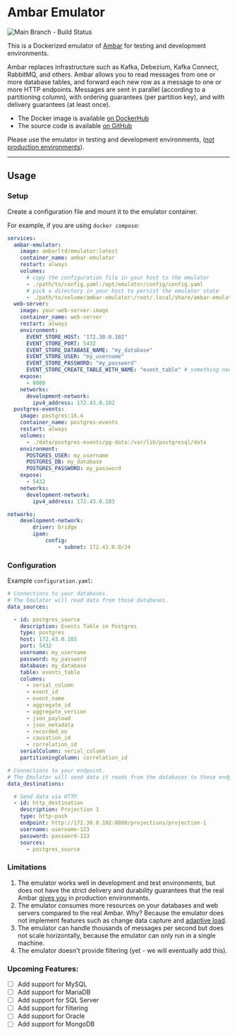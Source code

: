 # Ambar Emulator

![Main Branch - Build Status](https://github.com/ambarltd/emulator-docker/actions/workflows/test.yaml/badge.svg?branch=main)

This is a Dockerized emulator of [Ambar](https://ambar.cloud) for testing and development environments. 

Ambar replaces infrastructure such as Kafka, Debezium, Kafka Connect, RabbitMQ, and others. Ambar allows you to 
read messages from one or more database tables, and forward each new row as a message to one or more HTTP endpoints. 
Messages are sent in parallel (according to a partitioning column), with ordering guarantees (per partition key), 
and with delivery guarantees (at least once).

- The Docker image is available [on DockerHub](https://hub.docker.com/r/ambarltd/emulator)
- The source code is available [on GitHub](https://github.com/ambarltd/emulator)

Please use the emulator in testing and development environments, ([not production environments](#limitations)).

---

## Usage

### Setup

Create a configuration file and mount it to the emulator container.

For example, if you are using `docker compose`:

```yaml
services:
  ambar-emulator:
    image: ambarltd/emulator:latest
    container_name: ambar-emulator
    restart: always
    volumes:
      # copy the configuration file in your host to the emulator 
      - ./path/to/config.yaml:/opt/emulator/config/config.yaml
      # pick a directory in your host to persist the emulator state
      - ./path/to/volume/ambar-emulator:/root/.local/share/ambar-emulator
  web-server:
    image: your-web-server-image
    container_name: web-server
    restart: always
    environment:
      EVENT_STORE_HOST: "172.30.0.102"
      EVENT_STORE_PORT: 5432
      EVENT_STORE_DATABASE_NAME: "my_database"
      EVENT_STORE_USER: "my_username"
      EVENT_STORE_PASSWORD: "my_password"
      EVENT_STORE_CREATE_TABLE_WITH_NAME: "event_table" # something needs to create the table, we're assuming the webserver is doing that
    expose:
      - 8080
    networks:
      development-network:
        ipv4_address: 172.43.0.102
  postgres-events:
    image: postgres:16.4
    container_name: postgres-events
    restart: always
    volumes:
      - ./data/postgres-events/pg-data:/var/lib/postgresql/data
    environment:
      POSTGRES_USER: my_username
      POSTGRES_DB: my_database
      POSTGRES_PASSWORD: my_password
    expose:
      - 5432
    networks:
      development-network:
        ipv4_address: 172.43.0.103

networks:
    development-network:
        driver: bridge
        ipam:
            config:
                - subnet: 172.43.0.0/24
```

### Configuration

Example `configuration.yaml`:

```yaml
# Connections to your databases.
# The Emulator will read data from those databases.
data_sources:

  - id: postgres_source
    description: Events Table in Postgres
    type: postgres
    host: 172.43.0.103
    port: 5432
    username: my_username
    password: my_password
    database: my_database
    table: events_table
    columns:
      - serial_column
      - event_id
      - event_name
      - aggregate_id
      - aggregate_version
      - json_payload
      - json_metadata
      - recorded_on
      - causation_id
      - correlation_id
    serialColumn: serial_column
    partitioningColumn: correlation_id

# Connections to your endpoint.
# The Emulator will send data it reads from the databases to these endpoints.
data_destinations:

  # Send data via HTTP
  - id: http_destination
    description: Projection 1
    type: http-push
    endpoint: http://172.30.0.102:8080/projections/projection-1
    username: username-123
    password: password-123
    sources:
      - postgres_source
```

### Limitations

1) The emulator works well in development and test environments, but does not have the strict delivery and durability guarantees that the real Ambar [gives you](https://ambar.cloud/blog/provably-correct-data-streaming-our-white-paper) in production environments.
2) The emulator consumes more resources on your databases and web servers compared to the real Ambar. Why? Because the emulator does not implement features such as change data capture and [adaptive load](https://ambar.cloud/blog/optimal-consumption-with-adaptive-load).
3) The emulator can handle thousands of messages per second but does not scale horizontally, because the emulator can only run in a single machine.
4) The emulator doesn't provide filtering (yet - we will eventually add this).

### Upcoming Features:

- [ ] Add support for MySQL
- [ ] Add support for MariaDB
- [ ] Add support for SQL Server
- [ ] Add support for filtering
- [ ] Add support for Oracle
- [ ] Add support for MongoDB
